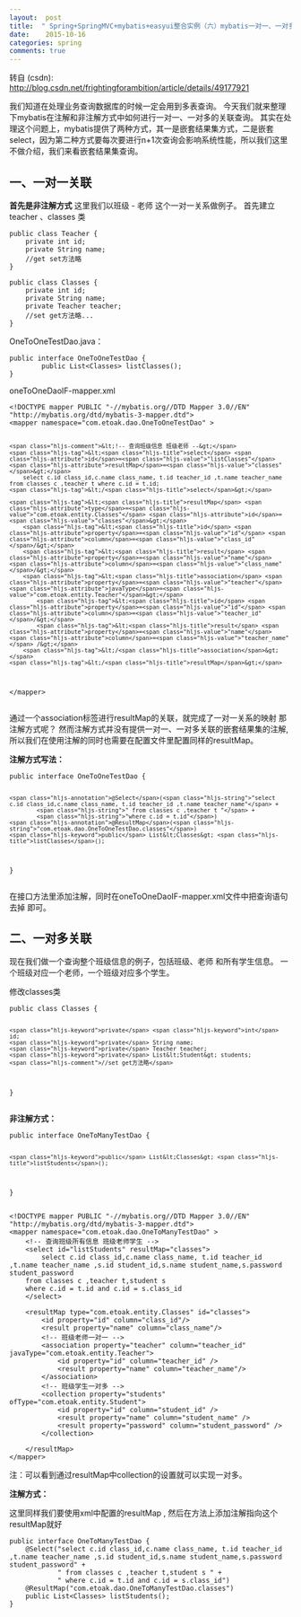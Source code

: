 ```yaml
---
layout:  post
title:  " Spring+SpringMVC+mybatis+easyui整合实例（六）mybatis一对一、一对多关联查询 "
date:    2015-10-16
categories: spring 
comments: true
---
```

转自 (csdn): http://blog.csdn.net/frightingforambition/article/details/49177921
<div class="markdown_views">
 <p>我们知道在处理业务查询数据库的时候一定会用到多表查询。  今天我们就来整理下mybatis在注解和非注解方式中如何进行一对一、一对多的关联查询。  其实在处理这个问题上，mybatis提供了两种方式，其一是嵌套结果集方式，二是嵌套select，因为第二种方式要每次要进行n+1次查询会影响系统性能，所以我们这里不做介绍，我们来看嵌套结果集查询。</p> 
 <h2 id="一一对一关联">一、一对一关联</h2> 
 <p><strong>首先是非注解方式</strong>  这里我们以班级 - 老师 这个一对一关系做例子。  首先建立teacher 、classes 类</p> 
 <pre class="prettyprint"><code class=" hljs cs"><span class="hljs-keyword">public</span> <span class="hljs-keyword">class</span> Teacher {
    <span class="hljs-keyword">private</span> <span class="hljs-keyword">int</span> id;
    <span class="hljs-keyword">private</span> String name;
    <span class="hljs-comment">//get set方法略</span>
}</code></pre> 
 <pre class="prettyprint"><code class=" hljs cs"><span class="hljs-keyword">public</span> <span class="hljs-keyword">class</span> Classes {
    <span class="hljs-keyword">private</span> <span class="hljs-keyword">int</span> id;
    <span class="hljs-keyword">private</span> String name;
    <span class="hljs-keyword">private</span> Teacher teacher;
    <span class="hljs-comment">//set get方法略...</span>
}</code></pre> 
 <p>OneToOneTestDao.java：</p> 
 <pre class="prettyprint"><code class=" hljs cs"><span class="hljs-keyword">public</span> <span class="hljs-keyword">interface</span> OneToOneTestDao {
        <span class="hljs-keyword">public</span> List&lt;Classes&gt; <span class="hljs-title">listClasses</span>();
}</code></pre> 
 <p>oneToOneDaoIF-mapper.xml</p> 
 <pre class="prettyprint"><code class=" hljs xml"><span class="hljs-doctype">&lt;!DOCTYPE mapper PUBLIC "-//mybatis.org//DTD Mapper 3.0//EN" "http://mybatis.org/dtd/mybatis-3-mapper.dtd"&gt;</span> 
<span class="hljs-tag">&lt;<span class="hljs-title">mapper</span> <span class="hljs-attribute">namespace</span>=<span class="hljs-value">"com.etoak.dao.OneToOneTestDao"</span> &gt;</span>

    <span class="hljs-comment">&lt;!-- 查询班级信息 班级老师 --&gt;</span>
    <span class="hljs-tag">&lt;<span class="hljs-title">select</span> <span class="hljs-attribute">id</span>=<span class="hljs-value">"listClasses"</span> <span class="hljs-attribute">resultMap</span>=<span class="hljs-value">"classes"</span>&gt;</span>
        select c.id class_id,c.name class_name, t.id teacher_id ,t.name teacher_name from classes c ,teacher t where c.id = t.id;
    <span class="hljs-tag">&lt;/<span class="hljs-title">select</span>&gt;</span>    

    <span class="hljs-tag">&lt;<span class="hljs-title">resultMap</span> <span class="hljs-attribute">type</span>=<span class="hljs-value">"com.etoak.entity.Classes"</span> <span class="hljs-attribute">id</span>=<span class="hljs-value">"classes"</span>&gt;</span>
        <span class="hljs-tag">&lt;<span class="hljs-title">id</span> <span class="hljs-attribute">property</span>=<span class="hljs-value">"id"</span> <span class="hljs-attribute">column</span>=<span class="hljs-value">"class_id"</span>/&gt;</span>
        <span class="hljs-tag">&lt;<span class="hljs-title">result</span> <span class="hljs-attribute">property</span>=<span class="hljs-value">"name"</span> <span class="hljs-attribute">column</span>=<span class="hljs-value">"class_name"</span>/&gt;</span>
        <span class="hljs-tag">&lt;<span class="hljs-title">association</span> <span class="hljs-attribute">property</span>=<span class="hljs-value">"teacher"</span> <span class="hljs-attribute">javaType</span>=<span class="hljs-value">"com.etoak.entity.Teacher"</span>&gt;</span>
            <span class="hljs-tag">&lt;<span class="hljs-title">id</span> <span class="hljs-attribute">property</span>=<span class="hljs-value">"id"</span> <span class="hljs-attribute">column</span>=<span class="hljs-value">"teacher_id"</span>/&gt;</span>
            <span class="hljs-tag">&lt;<span class="hljs-title">result</span> <span class="hljs-attribute">property</span>=<span class="hljs-value">"name"</span> <span class="hljs-attribute">column</span>=<span class="hljs-value">"teacher_name"</span> /&gt;</span>
        <span class="hljs-tag">&lt;/<span class="hljs-title">association</span>&gt;</span>
    <span class="hljs-tag">&lt;/<span class="hljs-title">resultMap</span>&gt;</span>
<span class="hljs-tag">&lt;/<span class="hljs-title">mapper</span>&gt;</span></code></pre> 
 <p>通过一个association标签进行resultMap的关联，就完成了一对一关系的映射  那注解方式呢？  然而注解方式并没有提供一对一、一对多关联的嵌套结果集的注解,所以我们在使用注解的同时也需要在配置文件里配置同样的resultMap。</p> 
 <p><strong>注解方式写法：</strong></p> 
 <pre class="prettyprint"><code class=" hljs java"><span class="hljs-keyword">public</span> <span class="hljs-class"><span class="hljs-keyword">interface</span> <span class="hljs-title">OneToOneTestDao</span> {</span>

    <span class="hljs-annotation">@Select</span>(<span class="hljs-string">"select c.id class_id,c.name class_name, t.id teacher_id ,t.name teacher_name"</span> +
            <span class="hljs-string">" from classes c ,teacher t "</span> +
            <span class="hljs-string">"where c.id = t.id"</span>)
    <span class="hljs-annotation">@ResultMap</span>(<span class="hljs-string">"com.etoak.dao.OneToOneTestDao.classes"</span>)
    <span class="hljs-keyword">public</span> List&lt;Classes&gt; <span class="hljs-title">listClasses</span>();
}</code></pre> 
 <p>在接口方法里添加注解，同时在oneToOneDaoIF-mapper.xml文件中把查询语句去掉 即可。</p> 
 <h2 id="二一对多关联">二、一对多关联</h2> 
 <p>现在我们做一个查询整个班级信息的例子，包括班级、老师 和所有学生信息。  一个班级对应一个老师，一个班级对应多个学生。</p> 
 <p>修改classes类</p> 
 <pre class="prettyprint"><code class=" hljs cs"><span class="hljs-keyword">public</span> <span class="hljs-keyword">class</span> Classes {

    <span class="hljs-keyword">private</span> <span class="hljs-keyword">int</span> id;
    <span class="hljs-keyword">private</span> String name;
    <span class="hljs-keyword">private</span> Teacher teacher;
    <span class="hljs-keyword">private</span> List&lt;Student&gt; students;
    <span class="hljs-comment">//set get方法略</span>
}</code></pre> 
 <p><strong>非注解方式：</strong></p> 
 <pre class="prettyprint"><code class=" hljs cs"><span class="hljs-keyword">public</span> <span class="hljs-keyword">interface</span> OneToManyTestDao {

    <span class="hljs-keyword">public</span> List&lt;Classes&gt; <span class="hljs-title">listStudents</span>();
}</code></pre> 
 <pre class="prettyprint"><code class=" hljs xml"><span class="hljs-doctype">&lt;!DOCTYPE mapper PUBLIC "-//mybatis.org//DTD Mapper 3.0//EN" "http://mybatis.org/dtd/mybatis-3-mapper.dtd"&gt;</span> 
<span class="hljs-tag">&lt;<span class="hljs-title">mapper</span> <span class="hljs-attribute">namespace</span>=<span class="hljs-value">"com.etoak.dao.OneToManyTestDao"</span> &gt;</span>
    <span class="hljs-comment">&lt;!-- 查询班级所有信息 班级老师学生 --&gt;</span>
    <span class="hljs-tag">&lt;<span class="hljs-title">select</span> <span class="hljs-attribute">id</span>=<span class="hljs-value">"listStudents"</span> <span class="hljs-attribute">resultMap</span>=<span class="hljs-value">"classes"</span>&gt;</span>
        select c.id class_id,c.name class_name, t.id teacher_id ,t.name teacher_name ,s.id student_id,s.name student_name,s.password student_password
    from classes c ,teacher t,student s 
    where c.id = t.id and c.id = s.class_id 
    <span class="hljs-tag">&lt;/<span class="hljs-title">select</span>&gt;</span>   

    <span class="hljs-tag">&lt;<span class="hljs-title">resultMap</span> <span class="hljs-attribute">type</span>=<span class="hljs-value">"com.etoak.entity.Classes"</span> <span class="hljs-attribute">id</span>=<span class="hljs-value">"classes"</span>&gt;</span>
        <span class="hljs-tag">&lt;<span class="hljs-title">id</span> <span class="hljs-attribute">property</span>=<span class="hljs-value">"id"</span> <span class="hljs-attribute">column</span>=<span class="hljs-value">"class_id"</span>/&gt;</span>
        <span class="hljs-tag">&lt;<span class="hljs-title">result</span> <span class="hljs-attribute">property</span>=<span class="hljs-value">"name"</span> <span class="hljs-attribute">column</span>=<span class="hljs-value">"class_name"</span>/&gt;</span>
        <span class="hljs-comment">&lt;!-- 班级老师一对一 --&gt;</span>
        <span class="hljs-tag">&lt;<span class="hljs-title">association</span> <span class="hljs-attribute">property</span>=<span class="hljs-value">"teacher"</span> <span class="hljs-attribute">column</span>=<span class="hljs-value">"teacher_id"</span> <span class="hljs-attribute">javaType</span>=<span class="hljs-value">"com.etoak.entity.Teacher"</span>&gt;</span>
            <span class="hljs-tag">&lt;<span class="hljs-title">id</span> <span class="hljs-attribute">property</span>=<span class="hljs-value">"id"</span> <span class="hljs-attribute">column</span>=<span class="hljs-value">"teacher_id"</span> /&gt;</span>
            <span class="hljs-tag">&lt;<span class="hljs-title">result</span> <span class="hljs-attribute">property</span>=<span class="hljs-value">"name"</span> <span class="hljs-attribute">column</span>=<span class="hljs-value">"teacher_name"</span>/&gt;</span>
        <span class="hljs-tag">&lt;/<span class="hljs-title">association</span>&gt;</span>        
        <span class="hljs-comment">&lt;!-- 班级学生一对多 --&gt;</span>
        <span class="hljs-tag">&lt;<span class="hljs-title">collection</span> <span class="hljs-attribute">property</span>=<span class="hljs-value">"students"</span> <span class="hljs-attribute">ofType</span>=<span class="hljs-value">"com.etoak.entity.Student"</span>&gt;</span>
            <span class="hljs-tag">&lt;<span class="hljs-title">id</span> <span class="hljs-attribute">property</span>=<span class="hljs-value">"id"</span> <span class="hljs-attribute">column</span>=<span class="hljs-value">"student_id"</span> /&gt;</span>
            <span class="hljs-tag">&lt;<span class="hljs-title">result</span> <span class="hljs-attribute">property</span>=<span class="hljs-value">"name"</span> <span class="hljs-attribute">column</span>=<span class="hljs-value">"student_name"</span> /&gt;</span>
            <span class="hljs-tag">&lt;<span class="hljs-title">result</span> <span class="hljs-attribute">property</span>=<span class="hljs-value">"password"</span> <span class="hljs-attribute">column</span>=<span class="hljs-value">"student_password"</span> /&gt;</span>
        <span class="hljs-tag">&lt;/<span class="hljs-title">collection</span>&gt;</span>

    <span class="hljs-tag">&lt;/<span class="hljs-title">resultMap</span>&gt;</span>
<span class="hljs-tag">&lt;/<span class="hljs-title">mapper</span>&gt;</span></code></pre> 
 <p>注：可以看到通过resultMap中collection的设置就可以实现一对多。</p> 
 <p><strong>注解方式：</strong></p> 
 <p>这里同样我们要使用xml中配置的resultMap , 然后在方法上添加注解指向这个resultMap就好</p> 
 <pre class="prettyprint"><code class=" hljs java"><span class="hljs-keyword">public</span> <span class="hljs-class"><span class="hljs-keyword">interface</span> <span class="hljs-title">OneToManyTestDao</span> {</span>
    <span class="hljs-annotation">@Select</span>(<span class="hljs-string">"select c.id class_id,c.name class_name, t.id teacher_id ,t.name teacher_name ,s.id student_id,s.name student_name,s.password student_password"</span> +
            <span class="hljs-string">" from classes c ,teacher t,student s "</span> +
            <span class="hljs-string">" where c.id = t.id and c.id = s.class_id"</span>)
    <span class="hljs-annotation">@ResultMap</span>(<span class="hljs-string">"com.etoak.dao.OneToManyTestDao.classes"</span>)
    <span class="hljs-keyword">public</span> List&lt;Classes&gt; <span class="hljs-title">listStudents</span>();
}</code></pre>
</div>